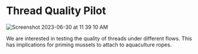 # Thread Quality Pilot

![Screenshot 2023-06-30 at 11 39 10 AM](https://github.com/graceleuchtenberger/Threadqualitypilot/assets/122406581/afddd975-16f2-4d29-8b03-15d5bf137469)

We are interested in testing the quality of threads under different flows. This has implications for priming mussels to attach to aquaculture ropes.
